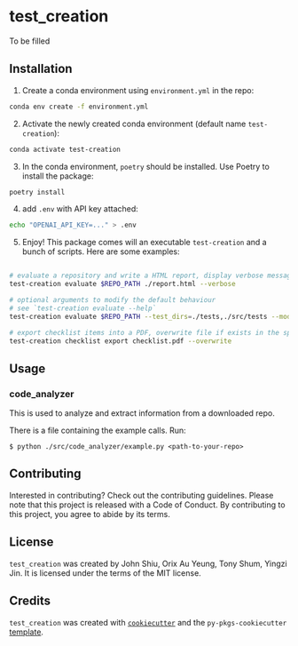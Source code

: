 # test_creation

To be filled

## Installation

1. Create a conda environment using `environment.yml` in the repo:

```bash
conda env create -f environment.yml
```

2. Activate the newly created conda environment (default name `test-creation`):

```bash
conda activate test-creation
```

3. In the conda environment, `poetry` should be installed. Use Poetry to install the package:

```bash
poetry install
```

4. add `.env` with API key attached:

```bash
echo "OPENAI_API_KEY=..." > .env
```

5. Enjoy! This package comes will an executable `test-creation` and a bunch of scripts. Here are some examples:
```bash

# evaluate a repository and write a HTML report, display verbose messages
test-creation evaluate $REPO_PATH ./report.html --verbose

# optional arguments to modify the default behaviour
# see `test-creation evaluate --help`
test-creation evaluate $REPO_PATH --test_dirs=./tests,./src/tests --model=gpt-4o

# export checklist items into a PDF, overwrite file if exists in the specified path
test-creation checklist export checklist.pdf --overwrite
```

## Usage

### code_analyzer

This is used to analyze and extract information from a downloaded repo.

There is a file containing the example calls. Run:

```console
$ python ./src/code_analyzer/example.py <path-to-your-repo>
```


## Contributing

Interested in contributing? Check out the contributing guidelines. Please note that this project is released with a Code of Conduct. By contributing to this project, you agree to abide by its terms.

## License

`test_creation` was created by John Shiu, Orix Au Yeung, Tony Shum, Yingzi Jin. It is licensed under the terms of the MIT license.

## Credits

`test_creation` was created with [`cookiecutter`](https://cookiecutter.readthedocs.io/en/latest/) and the `py-pkgs-cookiecutter` [template](https://github.com/py-pkgs/py-pkgs-cookiecutter).
